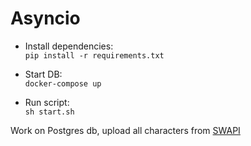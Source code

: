 # Asyncio
* Install dependencies:    
```pip install -r requirements.txt```

* Start DB:  
```docker-compose up```

* Run script:    
```sh start.sh```

Work on Postgres db, upload all characters from [SWAPI](https://swapi.dev/documentation#people) 
